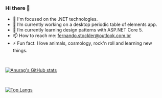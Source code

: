 ### Hi there 👋

<!--
**fernandostockler/fernandostockler** is a ✨ _special_ ✨ repository because its `README.md` (this file) appears on your GitHub profile.

Here are some ideas to get you started:-->
- 👨 I'm focused on the .NET technologies.
- 🔭 I’m currently working on a desktop periodic table of elements app.
- 🌱 I’m currently learning design patterns with ASP.NET Core 5.
- 📫 How to reach me: fernando.stockler@outlook.com.br
- ⚡ Fun fact: I love animals, cosmology, rock'n roll and learning new things.

<br/>

[![Anurag's GitHub stats](https://github-readme-stats.vercel.app/api?username=fernandostockler)](https://github.com/fernandostockler/github-readme-stats&show_icons=true&theme=gotham)


<br/>

[![Top Langs](https://github-readme-stats.vercel.app/api/top-langs/?username=fernandostockler)](https://github.com/anuraghazra/github-readme-stats&theme=dark)

